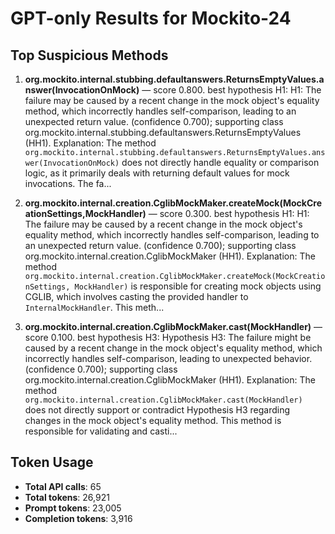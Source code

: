 # GPT-only Results for Mockito-24

## Top Suspicious Methods

1. **org.mockito.internal.stubbing.defaultanswers.ReturnsEmptyValues.answer(InvocationOnMock)** — score 0.800. best hypothesis H1: H1: The failure may be caused by a recent change in the mock object's equality method, which incorrectly handles self-comparison, leading to an unexpected return value. (confidence 0.700); supporting class org.mockito.internal.stubbing.defaultanswers.ReturnsEmptyValues (HH1).
    Explanation: The method `org.mockito.internal.stubbing.defaultanswers.ReturnsEmptyValues.answer(InvocationOnMock)` does not directly handle equality or comparison logic, as it primarily deals with returning default values for mock invocations. The fa...

2. **org.mockito.internal.creation.CglibMockMaker.createMock(MockCreationSettings,MockHandler)** — score 0.300. best hypothesis H1: H1: The failure may be caused by a recent change in the mock object's equality method, which incorrectly handles self-comparison, leading to an unexpected return value. (confidence 0.700); supporting class org.mockito.internal.creation.CglibMockMaker (HH1).
    Explanation: The method `org.mockito.internal.creation.CglibMockMaker.createMock(MockCreationSettings, MockHandler)` is responsible for creating mock objects using CGLIB, which involves casting the provided handler to `InternalMockHandler`. This meth...

3. **org.mockito.internal.creation.CglibMockMaker.cast(MockHandler)** — score 0.100. best hypothesis H3: Hypothesis H3: The failure might be caused by a recent change in the mock object's equality method, which incorrectly handles self-comparison, leading to unexpected behavior. (confidence 0.700); supporting class org.mockito.internal.creation.CglibMockMaker (HH1).
    Explanation: The method `org.mockito.internal.creation.CglibMockMaker.cast(MockHandler)` does not directly support or contradict Hypothesis H3 regarding changes in the mock object's equality method. This method is responsible for validating and casti...


## Token Usage

- **Total API calls**: 65
- **Total tokens**: 26,921
- **Prompt tokens**: 23,005
- **Completion tokens**: 3,916
